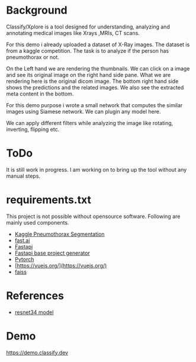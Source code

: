 # Background

Classify/Xplore is a tool designed for understanding, analyzing and annotating medical images like Xrays ,MRIs, CT scans.

For this demo i already uploaded a dataset of X-Ray images. The dataset is from a kaggle competition. The task is to analyze if the person has pneumothorax or not.

On the Left hand we are rendering the thumbnails. We can click on a image and see its original image on the right hand side pane. What we are rendering here is the original dicom image. The bottom right hand side shows the predictions and the related images. We also see the extracted meta content in the bottom.

For this demo purpose i wrote a small network that computes the similar images using Siamese network. We can plugin any model here.

We can apply different filters while analyzing the image like rotating, inverting, flipping etc.

# ToDo

It is still work in progress. I am working on to bring up the tool without any manual steps.

# requirements.txt

This project is not possible without opensource software. Following are mainly used components.

* [Kaggle Pneumothorax Segmentation](https://www.kaggle.com/c/siim-acr-pneumothorax-segmentation)
* [fast.ai](http://fast.ai)
* [Fastapi](https://github.com/tiangolo/fastapi)
* [Fastapi base project generator](https://github.com/tiangolo/full-stack-fastapi-postgresql)
* [Pytorch](https://pytorch.org/)
* [https://vuejs.org/](https://vuejs.org/)
* [faiss](https://github.com/facebookresearch/faiss)

# References

* [resnet34 model](https://github.com/sairahul/notebooks/blob/master/Siamese_Network_with_ContrastiveLoss.ipynb)


# Demo

https://demo.classify.dev

